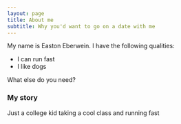```yaml
---
layout: page
title: About me
subtitle: Why you'd want to go on a date with me
---
```


My name is Easton Eberwein. I have the following qualities:

- I can run fast
- I like dogs

What else do you need?

### My story

Just a college kid taking a cool class and running fast